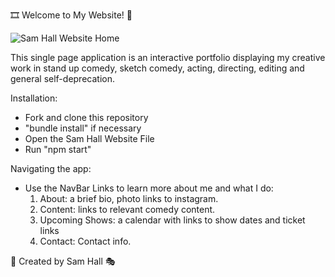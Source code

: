 
🎞 Welcome to My Website! 🎨

![Sam Hall Website Home](samhallwebsite.png)

This single page application is an interactive portfolio displaying my creative work in stand up comedy, sketch comedy, acting, directing, editing and general self-deprecation.

Installation:
- Fork and clone this repository
- "bundle install" if necessary 
- Open the Sam Hall Website File
- Run "npm start" 

Navigating the app:
- Use the NavBar Links to learn more about me and what I do:
    1. About: a brief bio, photo links to instagram.
    2. Content: links to relevant comedy content.
    3. Upcoming Shows: a calendar with links to show dates and ticket links
    4. Contact: Contact info.
     


🎤 Created by Sam Hall 🎭